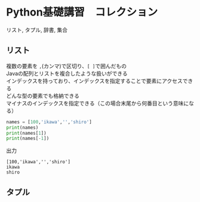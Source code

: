 # Python基礎講習　コレクション
リスト, タプル, 辞書, 集合

## リスト
複数の要素を `,`(カンマ)で区切り、` [ ] `で囲んだもの  
Javaの配列とリストを複合したような扱いができる  
インデックスを持っており、インデックスを指定することで要素にアクセスできる  
どんな型の要素でも格納できる  
マイナスのインデックスを指定できる（この場合末尾から何番目という意味になる）
```python
names = [100,'ikawa','','shiro']
print(names)
print(names[1])
print(names[-1])
```
出力
```
[100,'ikawa','','shiro']
ikawa
shiro
```

## タプル
